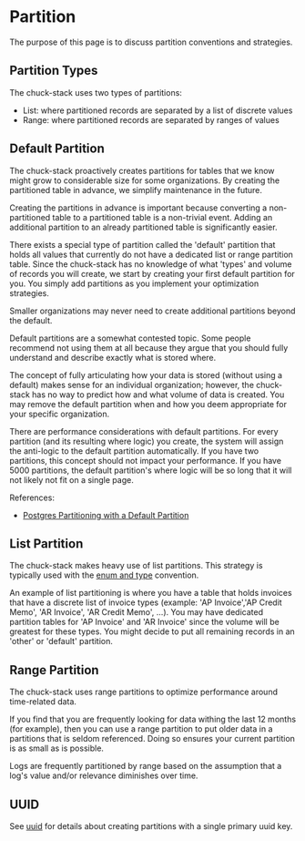 # Partition

The purpose of this page is to discuss partition conventions and strategies.

## Partition Types

The chuck-stack uses two types of partitions:

- List: where partitioned records are separated by a list of discrete values
- Range: where partitioned records are separated by ranges of values

## Default Partition

The chuck-stack proactively creates partitions for tables that we know might grow to considerable size for some organizations. By creating the partitioned table in advance, we simplify maintenance in the future. 

Creating the partitions in advance is important because converting a non-partitioned table to a partitioned table is a non-trivial event. Adding an additional partition to an already partitioned table is significantly easier.

There exists a special type of partition called the 'default' partition that holds all values that currently do not have a dedicated list or range partition table. Since the chuck-stack has no knowledge of what 'types' and volume of records you will create, we start by creating your first default partition for you. You simply add partitions as you implement your optimization strategies.

Smaller organizations may never need to create additional partitions beyond the default.

Default partitions are a somewhat contested topic. Some people recommend not using them at all because they argue that you should fully understand and describe exactly what is stored where.

The concept of fully articulating how your data is stored (without using a default) makes sense for an individual organization; however, the chuck-stack has no way to predict how and what volume of data is created. You may remove the default partition when and how you deem appropriate for your specific organization.

There are performance considerations with default partitions. For every partition (and its resulting where logic) you create, the system will assign the anti-logic to the default partition automatically. If you have two partitions, this concept should not impact your performance. If you have 5000 partitions, the default partition's where logic will be so long that it will not likely not fit on a single page.

References:

- [Postgres Partitioning with a Default Partition](https://www.crunchydata.com/blog/postgres-partitioning-with-a-default-partition)

## List Partition

The chuck-stack makes heavy use of list partitions. This strategy is typically used with the [enum and type](./enum-type-convention.md) convention.

An example of list partitioning is where you have a table that holds invoices that have a discrete list of invoice types (example: 'AP Invoice','AP Credit Memo', 'AR Invoice',  'AR Credit Memo', ...). You may have dedicated partition tables for 'AP Invoice' and 'AR Invoice' since the volume will be greatest for these types. You might decide to put all remaining records in an 'other' or 'default' partition.

## Range Partition

The chuck-stack uses range partitions to optimize performance around time-related data. 

If you find that you are frequently looking for data withing the last 12 months (for example), then you can use a range partition to put older data in a partitions that is seldom referenced. Doing so ensures your current partition is as small as is possible.

Logs are frequently partitioned by range based on the assumption that a log's value and/or relevance diminishes over time.

## UUID

See [uuid](./uuid.md) for details about creating partitions with a single primary uuid key.
